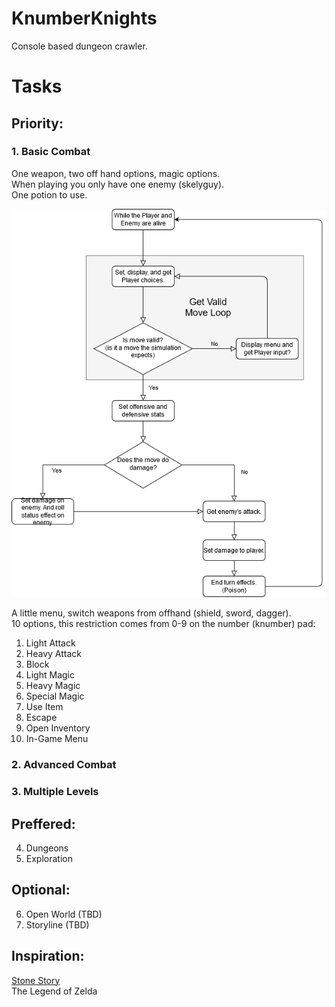 # KnumberKnights
Console based dungeon crawler.


# Tasks
## Priority:
### 1. Basic Combat
One weapon, two off hand options, magic options.  
When playing you only have one enemy (skelyguy).  
One potion to use.  

![Basic Combat Logic Loop](KK_CombatLoop.png)

A little menu, switch weapons from offhand (shield, sword, dagger).  
10 options, this restriction comes from 0-9 on the number (knumber) pad:
  1. Light Attack
  2. Heavy Attack
  3. Block
  4. Light Magic
  5. Heavy Magic
  6. Special Magic
  7. Use Item
  8. Escape
  9. Open Inventory
  0. In-Game Menu

### 2. Advanced Combat
### 3. Multiple Levels
## Preffered:
4. Dungeons
5. Exploration
## Optional:
6. Open World (TBD)
7. Storyline (TBD)

## Inspiration:
[Stone Story](https://store.steampowered.com/app/603390/Stone_Story_RPG/)  
The Legend of Zelda

